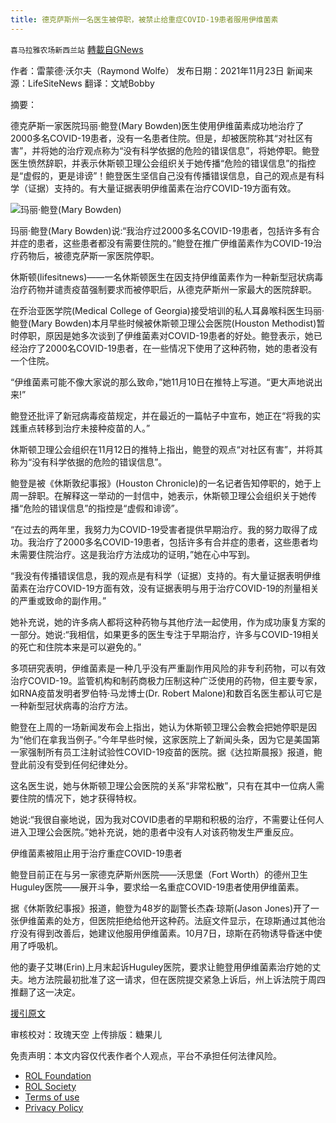 ```yaml
---
title: 德克萨斯州一名医生被停职，被禁止给重症COVID-19患者服用伊维菌素
---
```

`喜马拉雅农场新西兰站` [轉載自GNews](https://gnews.org/zh-hans/1694193/)

作者：雷蒙德·沃尔夫（Raymond Wolfe）
发布日期：2021年11月23日
新闻来源：LifeSiteNews
翻译：文虓Bobby

摘要：

德克萨斯一家医院玛丽·鲍登(Mary Bowden)医生使用伊维菌素成功地治疗了2000多名COVID-19患者，没有一名患者住院。但是，却被医院称其“对社区有害”，并将她的治疗观点称为“没有科学依据的危险的错误信息”，将她停职。鲍登医生愤然辞职，并表示休斯顿卫理公会组织关于她传播“危险的错误信息”的指控是“虚假的，更是诽谤”！鲍登医生坚信自己没有传播错误信息，自己的观点是有科学（证据）支持的。有大量证据表明伊维菌素在治疗COVID-19方面有效。

![](https://assets.gnews.org/wp-content/uploads/2021/11/112601.png)玛丽·鲍登(Mary Bowden)

玛丽·鲍登(Mary Bowden)说:“我治疗过2000多名COVID-19患者，包括许多有合并症的患者，这些患者都没有需要住院的。”鲍登在推广伊维菌素作为COVID-19治疗药物后，被德克萨斯一家医院停职。

休斯顿(lifesitnews)——一名休斯顿医生在因支持伊维菌素作为一种新型冠状病毒治疗药物并谴责疫苗强制要求而被停职后，从德克萨斯州一家最大的医院辞职。

在乔治亚医学院(Medical College of Georgia)接受培训的私人耳鼻喉科医生玛丽·鲍登(Mary Bowden)本月早些时候被休斯顿卫理公会医院(Houston Methodist)暂时停职，原因是她多次谈到了伊维菌素对COVID-19患者的好处。鲍登表示，她已经治疗了2000名COVID-19患者，在一些情况下使用了这种药物，她的患者没有一个住院。

“伊维菌素可能不像大家说的那么致命，”她11月10日在推特上写道。“更大声地说出来!”

鲍登还批评了新冠病毒疫苗规定，并在最近的一篇帖子中宣布，她正在“将我的实践重点转移到治疗未接种疫苗的人。”

休斯顿卫理公会组织在11月12日的推特上指出，鲍登的观点“对社区有害”，并将其称为“没有科学依据的危险的错误信息”。

鲍登是被《休斯敦纪事报》(Houston Chronicle)的一名记者告知停职的，她于上周一辞职。在解释这一举动的一封信中，她表示，休斯顿卫理公会组织关于她传播“危险的错误信息”的指控是“虚假和诽谤”。

“在过去的两年里，我努力为COVID-19受害者提供早期治疗。我的努力取得了成功。我治疗了2000多名COVID-19患者，包括许多有合并症的患者，这些患者均未需要住院治疗。这是我治疗方法成功的证明，”她在心中写到。

“我没有传播错误信息，我的观点是有科学（证据）支持的。有大量证据表明伊维菌素在治疗COVID-19方面有效，没有证据表明与用于治疗COVID-19的剂量相关的严重或致命的副作用。”

她补充说，她的许多病人都将这种药物与其他疗法一起使用，作为成功康复方案的一部分。她说:“我相信，如果更多的医生专注于早期治疗，许多与COVID-19相关的死亡和住院本来是可以避免的。”

多项研究表明，伊维菌素是一种几乎没有严重副作用风险的非专利药物，可以有效治疗COVID-19。监管机构和制药商极力压制这种广泛使用的药物，但主要专家，如RNA疫苗发明者罗伯特·马龙博士(Dr. Robert Malone)和数百名医生都认可它是一种新型冠状病毒的治疗方法。

鲍登在上周的一场新闻发布会上指出，她认为休斯顿卫理公会教会把她停职是因为“他们在拿我当例子。”今年早些时候，这家医院上了新闻头条，因为它是美国第一家强制所有员工注射试验性COVID-19疫苗的医院。据《达拉斯晨报》报道，鲍登此前没有受到任何纪律处分。

这名医生说，她与休斯顿卫理公会医院的关系“非常松散”，只有在其中一位病人需要住院的情况下，她才获得特权。

她说:“我很自豪地说，因为我对COVID患者的早期和积极的治疗，不需要让任何人进入卫理公会医院。”她补充说，她的患者中没有人对该药物发生严重反应。

伊维菌素被阻止用于治疗重症COVID-19患者

鲍登目前正在与另一家德克萨斯州医院——沃思堡（Fort Worth）的德州卫生Huguley医院——展开斗争，要求给一名重症COVID-19患者使用伊维菌素。

据《休斯敦纪事报》报道，鲍登为48岁的副警长杰森·琼斯(Jason Jones)开了一张伊维菌素的处方，但医院拒绝给他开这种药。法庭文件显示，在琼斯通过其他治疗没有得到改善后，她建议他服用伊维菌素。10月7日，琼斯在药物诱导昏迷中使用了呼吸机。

他的妻子艾琳(Erin)上月末起诉Huguley医院，要求让鲍登用伊维菌素治疗她的丈夫。地方法院最初批准了这一请求，但在医院提交紧急上诉后，州上诉法院于周四推翻了这一决定。

[援引原文](https://www.lifesitenews.com/news/texas-doctor-suspended-prohibited-from-prescribing-ivermectin-to-covid-patient/)

审核校对：玫瑰天空
上传排版：糖果儿

 

免责声明：本文内容仅代表作者个人观点，平台不承担任何法律风险。

- [ROL Foundation](https://rolfoundation.org/)
- [ROL Society](https://rolsociety.org/)
- [Terms of use](https://gnews.org/terms-of-use-3/)
- [Privacy Policy](https://gnews.org/privacy-policy/)
